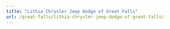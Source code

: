 ```yaml
---
title: "Lithia Chrysler Jeep Dodge of Great Falls"
url: /great-falls/lithia-chrysler-jeep-dodge-of-great-falls/
---
```

